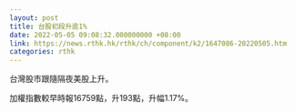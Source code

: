 ```yaml
---
layout: post
title: 台股初段升逾1%
date: 2022-05-05 09:08:32.000000000 +08:00
link: https://news.rthk.hk/rthk/ch/component/k2/1647086-20220505.htm
categories: rthk
---
```


台灣股市跟隨隔夜美股上升。

加權指數較早時報16759點，升193點，升幅1.17%。
